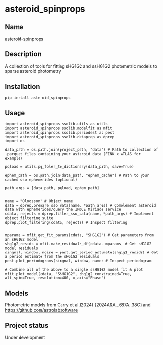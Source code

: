 # asteroid_spinprops

## Name
asteroid-spinprops

## Description
A collection of tools for fitting sHG1G2 and ssHG1G2 photometric models to sparse asteroid photometry

## Installation
```
pip install asteroid_spinprops
```
## Usage
```
import asteroid_spinprops.ssolib.utils as utils
import asteroid_spinprops.ssolib.modelfit as mfit
import asteroid_spinprops.ssolib.periodest as pest
import asteroid_spinprops.ssolib.dataprep as dprep
import os

data_path = os.path.join(project_path, "data") # Path to collection of .parquet files containing your asteroid data (FINK x ATLAS for example)

pqload = utils.pq_foler_to_dictionary(data_path, save=True)

ephem_path = os.path.join(data_path, "ephem_cache") # Path to your cached sso ephemerides (optional)

path_args = [data_path, pqload, ephem_path]


name = "Oloosson" # Object name
data = dprep.prepare_sso_data(name, *path_args) # Complement asteroid data with ephemerides/query the IMCCE Miriade service
cdata, rejects = dprep.filter_sso_data(name, *path_args) # Implement object filtering suite 
dprep.plot_filtering(cdata, rejects) # Inspect filtering


mparams = mfit.get_fit_params(cdata, "SHG1G2") # Get parameters from an sHG1G2 model
shg1g2_resids = mfit.make_residuals_df(cdata, mparams) # Get sHG1G2 model residuals
singnal, window, noise = pest.get_period_estimate(shg1g2_resids) # Get a period estimate from the sHG1G2 residuals
pest.plot_periodograms(singnal, window, name) # Inspect periodogram

# Combine all of the above to a single ssHG1G2 model fit & plot
mfit.plot_model(cdata, "SSHG1G2", shg1g2_constrained=True, alt_spin=True, resolution=400, x_axis="Phase")
```

## Models
Photometric models from Carry et al.(2024) {2024A&A...687A..38C}
and https://github.com/astrolabsoftware

## Project status
Under development
